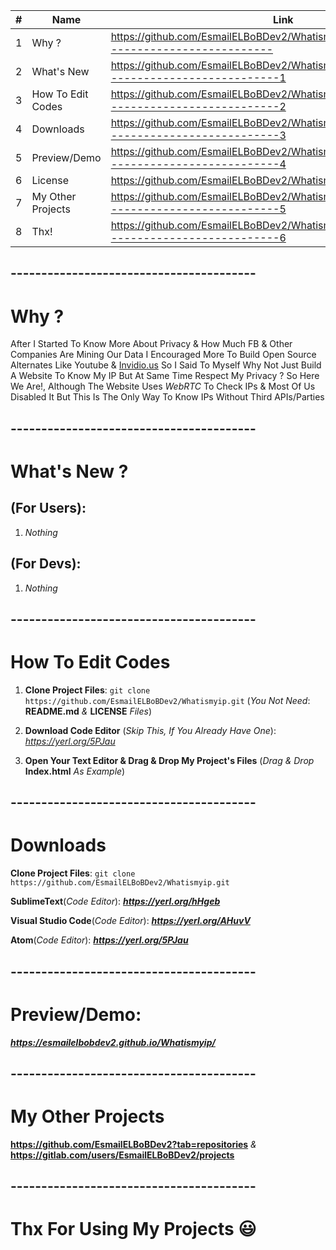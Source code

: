 | #  | Name | Link |
| ------------- | ------------- | ------------- |
| 1  | Why ?  | https://github.com/EsmailELBoBDev2/Whatismyip#----------------------------------------  |
| 2  | What's New  | https://github.com/EsmailELBoBDev2/Whatismyip#-----------------------------------------1  |
| 3  | How To Edit Codes| https://github.com/EsmailELBoBDev2/Whatismyip#-----------------------------------------2  |
| 4  | Downloads  | https://github.com/EsmailELBoBDev2/Whatismyip#-----------------------------------------3  |
| 5  | Preview/Demo  | https://github.com/EsmailELBoBDev2/Whatismyip#-----------------------------------------4  |
| 6  | License  | https://github.com/EsmailELBoBDev2/Whatismyip/blob/master/COPYING |
| 7  | My Other Projects  | https://github.com/EsmailELBoBDev2/Whatismyip#-----------------------------------------5  |
| 8  | Thx!  | https://github.com/EsmailELBoBDev2/Whatismyip#-----------------------------------------6  |
## ----------------------------------------
# Why ?
After I Started To Know More About Privacy & How Much FB & Other Companies Are Mining Our Data I Encouraged More To Build Open Source Alternates Like Youtube & [Invidio.us](https://github.com/omarroth/invidious) 
So I Said To Myself Why Not Just Build A Website To Know My IP But At Same Time Respect My Privacy ? So Here We Are!, 
Although The Website Uses *WebRTC* To Check IPs & Most Of Us Disabled It But This Is The Only Way To Know IPs Without Third APIs/Parties
## ----------------------------------------
# What's New ?                      
## (For Users): 
1. *Nothing*
## (For Devs): 
1. *Nothing*
## ----------------------------------------
# How To Edit Codes
1. **Clone Project Files**: `git clone https://github.com/EsmailELBoBDev2/Whatismyip.git` (*You Not Need*: **README.md** *&* **LICENSE** *Files*)

2. **Download Code Editor** (*Skip This, If You Already Have One*): *https://yerl.org/5PJau*

3. **Open Your Text Editor & Drag & Drop My Project's Files** (*Drag & Drop* **Index.html** *As Example*)
## ----------------------------------------
# Downloads
**Clone Project Files**: `git clone https://github.com/EsmailELBoBDev2/Whatismyip.git`

**SublimeText**(*Code Editor*): ***https://yerl.org/hHgeb***

**Visual Studio Code**(*Code Editor*): ***https://yerl.org/AHuvV***

**Atom**(*Code Editor*): ***https://yerl.org/5PJau***
## ----------------------------------------
# Preview/Demo:
***https://esmailelbobdev2.github.io/Whatismyip/***
## ----------------------------------------
# My Other Projects
**https://github.com/EsmailELBoBDev2?tab=repositories** *&* **https://gitlab.com/users/EsmailELBoBDev2/projects**
## ----------------------------------------
# Thx For Using My Projects :smiley: